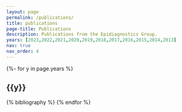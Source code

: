 ```yaml
---
layout: page
permalink: /publications/
title: publications
page-title: Publications
description: Publications from the Epidiagnostics Group.
years: [2023,2022,2021,2020,2019,2018,2017,2016,2015,2014,2013]
nav: true
nav_order: 4
---
```

<!-- _pages/publications.md -->
<div class="publications">

{%- for y in page.years %}
  <h2 class="year">{{y}}</h2>
  {% bibliography %}
{% endfor %}

</div>

  <!-- {% bibliography -q @*[year={{y}}]* %} -->

  <!-- {% bibliography -f papers -q @*[year={{y}}]* %} -->

